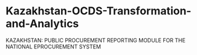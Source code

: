# Kazakhstan-OCDS-Transformation-and-Analytics
KAZAKHSTAN: PUBLIC PROCUREMENT REPORTING MODULE FOR THE NATIONAL EPROCUREMENT SYSTEM
